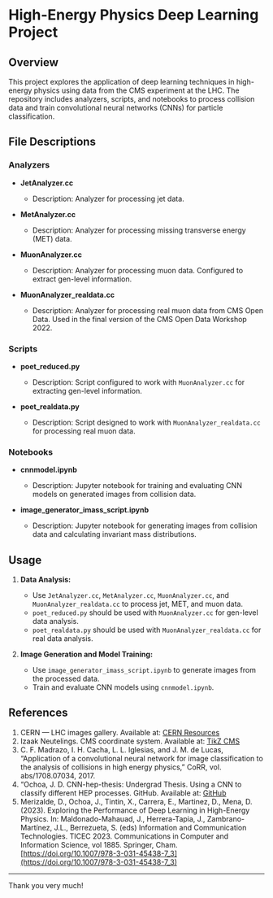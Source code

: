 # High-Energy Physics Deep Learning Project

## Overview

This project explores the application of deep learning techniques in high-energy physics using data from the CMS experiment at the LHC. The repository includes analyzers, scripts, and notebooks to process collision data and train convolutional neural networks (CNNs) for particle classification.

## File Descriptions

### Analyzers

- **JetAnalyzer.cc**
  - Description: Analyzer for processing jet data.

- **MetAnalyzer.cc**
  - Description: Analyzer for processing missing transverse energy (MET) data.

- **MuonAnalyzer.cc**
  - Description: Analyzer for processing muon data. Configured to extract gen-level information.

- **MuonAnalyzer_realdata.cc**
  - Description: Analyzer for processing real muon data from CMS Open Data. Used in the final version of the CMS Open Data Workshop 2022.

### Scripts

- **poet_reduced.py**
  - Description: Script configured to work with `MuonAnalyzer.cc` for extracting gen-level information.

- **poet_realdata.py**
  - Description: Script designed to work with `MuonAnalyzer_realdata.cc` for processing real muon data.

### Notebooks

- **cnnmodel.ipynb**
  - Description: Jupyter notebook for training and evaluating CNN models on generated images from collision data.

- **image_generator_imass_script.ipynb**
  - Description: Jupyter notebook for generating images from collision data and calculating invariant mass distributions.


## Usage

1. **Data Analysis:**
   - Use `JetAnalyzer.cc`, `MetAnalyzer.cc`, `MuonAnalyzer.cc`, and `MuonAnalyzer_realdata.cc` to process jet, MET, and muon data.
   - `poet_reduced.py` should be used with `MuonAnalyzer.cc` for gen-level data analysis.
   - `poet_realdata.py` should be used with `MuonAnalyzer_realdata.cc` for real data analysis.

2. **Image Generation and Model Training:**
   - Use `image_generator_imass_script.ipynb` to generate images from the processed data.
   - Train and evaluate CNN models using `cnnmodel.ipynb`.

## References

1. CERN — LHC images gallery. Available at: [CERN Resources](https://home.cern/resources/image/accelerators/lhc-images-gallery)
2. Izaak Neutelings. CMS coordinate system. Available at: [TikZ CMS](https://tikz.net/axis3d_cms/)
3. C. F. Madrazo, I. H. Cacha, L. L. Iglesias, and J. M. de Lucas, “Application of a convolutional neural network for image classification to the analysis of collisions in high energy physics,” CoRR, vol. abs/1708.07034, 2017.
4. “Ochoa, J. D. CNN-hep-thesis: Undergrad Thesis. Using a CNN to classify different HEP processes. GitHub. Available at: [GitHub](https://github.com/jose8af/cnn-hep-thesis)
5. Merizalde, D., Ochoa, J., Tintin, X., Carrera, E., Martinez, D., Mena, D. (2023). Exploring the Performance of Deep Learning in High-Energy Physics. In: Maldonado-Mahauad, J., Herrera-Tapia, J., Zambrano-Martínez, J.L., Berrezueta, S. (eds) Information and Communication Technologies. TICEC 2023. Communications in Computer and Information Science, vol 1885. Springer, Cham. [https://doi.org/10.1007/978-3-031-45438-7_3](https://doi.org/10.1007/978-3-031-45438-7_3)

---

Thank you very much!

